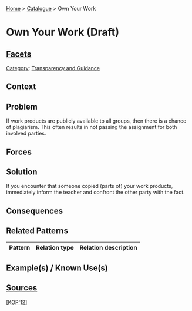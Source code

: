 [Home](../README.md) > [Catalogue](../Patterns_catalogue.md) > Own Your Work

# Own Your Work (Draft)

## [Facets](facets/facets.md)

[Category](facets/categories/categories.md): [Transparency and Guidance](facets/categories/Transparency_and_Guidance.md)

## Context

## Problem

If work products are publicly available to all groups, then there is a chance of plagiarism. This often results in not passing the assignment for both involved parties.

## Forces

## Solution

If you encounter that someone copied (parts of) your work products, immediately inform the teacher and confront the other party with the fact.

## Consequences

## Related Patterns

|Pattern|Relation type|Relation description|
|--|--|--|
 
## Example(s) / Known Use(s)

## [Sources](../References.md)

[[KOP'12]](publications/kop12/kop12.md)
